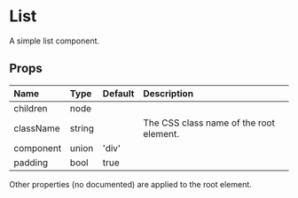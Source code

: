 List
====

A simple list component.

Props
-----


| Name | Type | Default | Description |
|:-----|:-----|:-----|:-----|
| children | node |  |   |
| className | string |  |  The CSS class name of the root element. |
| component | union | 'div' |   |
| padding | bool | true |   |

Other properties (no documented) are applied to the root element.
